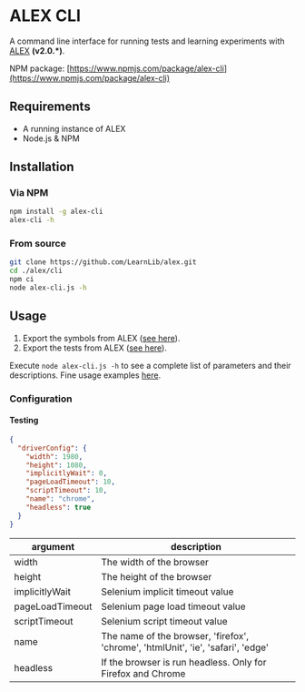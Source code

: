 # ALEX CLI

A command line interface for running tests and learning experiments with [ALEX](https://github.com/LearnLib/alex) **(v2.0.\*)**.

NPM package: [https://www.npmjs.com/package/alex-cli](https://www.npmjs.com/package/alex-cli)

## Requirements

* A running instance of ALEX
* Node.js & NPM

## Installation

### Via NPM

```bash
npm install -g alex-cli
alex-cli -h 
```

### From source

```bash
git clone https://github.com/LearnLib/alex.git
cd ./alex/cli
npm ci
node alex-cli.js -h 
```

## Usage

1. Export the symbols from ALEX ([see here](http://learnlib.github.io/alex/book/2.0.0/contents/user-manual/symbol-modeling/#export--import)).
2. Export the tests from ALEX ([see here](http://learnlib.github.io/alex/book/2.0.0/contents/user-manual/testing.html)).

Execute `node alex-cli.js -h` to see a complete list of parameters and their descriptions.
Fine usage examples [here](./examples/google/README.md).

### Configuration

#### Testing

```json
{
  "driverConfig": {
    "width": 1980,
    "height": 1080,
    "implicitlyWait": 0,
    "pageLoadTimeout": 10,
    "scriptTimeout": 10,
    "name": "chrome",
    "headless": true
  }
}
```

|argument|description|
|--------|-----------|
|width|The width of the browser|
|height|The height of the browser|
|implicitlyWait|Selenium implicit timeout value|
|pageLoadTimeout|Selenium page load timeout value|
|scriptTimeout|Selenium script timeout value|
|name|The name of the browser, 'firefox', 'chrome', 'htmlUnit', 'ie', 'safari', 'edge'|
|headless|If the browser is run headless. Only for Firefox and Chrome|



